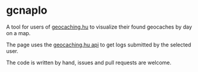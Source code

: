 # gcnaplo
A tool for users of [geocaching.hu](https://geocaching.hu) to visualize their found geocaches by day on a map.

The page uses the [geocaching.hu api](https://api.geocaching.hu/) to get logs submitted by the selected user.

The code is written by hand, issues and pull requests are welcome.
